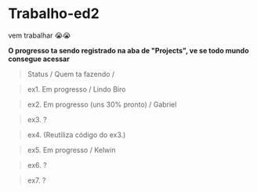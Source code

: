 # Trabalho-ed2

vem trabalhar 😭😭

**O progresso ta sendo registrado na aba de "Projects", ve se todo mundo consegue acessar**

>Status / Quem ta fazendo /

 >ex1. Em progresso / Lindo Biro  
 
 >ex2. Em progresso (uns 30% pronto) / Gabriel
 
 >ex3. ?
 
 >ex4. (Reutiliza código do ex3.)
 
 >ex5. Em progresso / Kelwin
 
 >ex6. ?

 >ex7. ?


